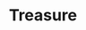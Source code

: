 ---
title: "Treasure"

ability:
  description: |
    This entry in a monster description describes how much wealth a creature owns. In most cases, a creature keeps valuables in its home or lair and has no treasure with it when it travels. Intelligent creatures that own useful, portable treasure (such as magic items) tend to carry and use these, leaving bulky items at home. Treasure can include coins, goods, and items. Creatures can have varying amounts of each, as follows.

    _Standard:_ Refer to the treasure tables and roll d% once for each type of treasure (Coins, Goods, Items) on the Level section of the table that corresponds to the creature's Challenge Rating (for groups of creatures, use the Encounter Level for the encounter instead). Some creatures have double, triple, or even quadruple standard treasure; in these cases, roll for each type of treasure two, three, or four times.

    _None:_ The creature collects no treasure of its own.

    _Nonstandard:_ Some creatures have quirks or habits that affect the types of treasure they collect. These creatures use the same treasure tables, but with special adjustments.

    _Fractional Coins:_ Roll on the Coins column in the section corresponding to the creature's Challenge Rating, but divide the result as indicated.

    _% Goods or Items:_ The creature has goods or items only some of the time. Before checking for goods or items, roll d% against the given percentage. On a success, make a normal roll on the appropriate Goods or Items column (which may still result in no goods or items).

    _Double Goods or Items:_ Roll twice on the appropriate Goods or Items column.

    _Parenthetical Notes:_ Some entries for goods or items include notes that limit the types of treasure a creature collects.

    When a note includes the word "no," it means the creature does not collect or cannot keep that thing. If a random roll generates such a result, treat the result as "none" instead.

    When a note includes the word "only," the creature goes out of its way to collect treasure of the indicated type. Treat all results from that column as the indicated type of treasure.

    It's sometimes necessary to reroll until the right sort of item appears.
---